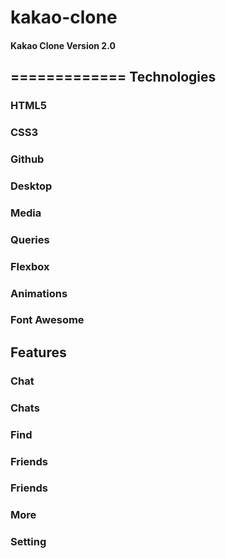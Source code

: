 # kakao-clone
#### Kakao Clone Version 2.0
=============
Technologies
------------- 
### HTML5 
### CSS3 
### Github 
### Desktop 
### Media 
### Queries 
### Flexbox 
### Animations 
### Font Awesome

Features
-------------    
### Chat 
### Chats 
### Find 
### Friends
### Friends 
### More
### Setting

 
